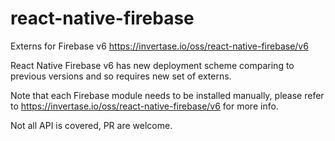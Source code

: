 # react-native-firebase
Externs for Firebase v6 https://invertase.io/oss/react-native-firebase/v6

React Native Firebase v6 has new deployment scheme comparing to previous versions and so requires new set of externs.

Note that each Firebase module needs to be installed manually, please refer to https://invertase.io/oss/react-native-firebase/v6 for more info.

Not all API is covered, PR are welcome.